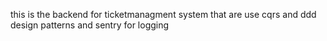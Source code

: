 this is the backend for ticketmanagment system that are use cqrs and  ddd design patterns and sentry for logging 
